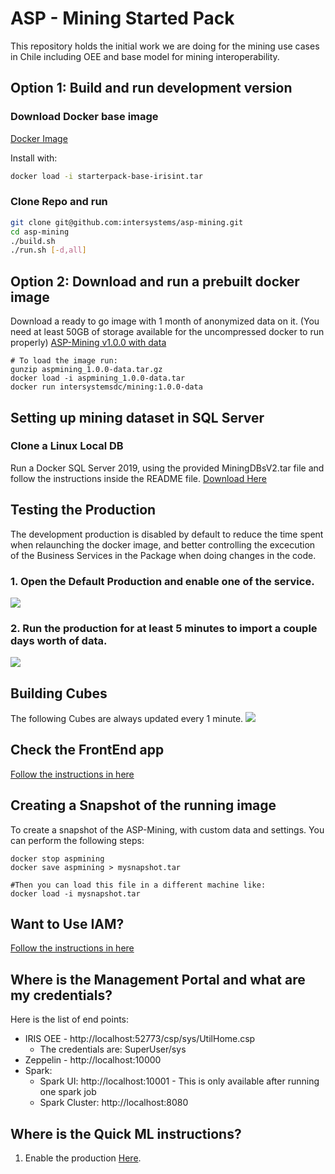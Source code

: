 # ASP - Mining Started Pack

This repository holds the initial work we are doing for the mining use cases in Chile including OEE and base model for mining interoperability.

## Option 1: Build and run development version

### Download Docker base image
[Docker Image](https://devxompass-my.sharepoint.com/:u:/g/personal/andres_xompass_com/EfeiI2IE6EBPstctf-VtoWkBi4btpubpF5zUQE0R7EjUQg?e=f6HKvO)

Install with:
```bash
docker load -i starterpack-base-irisint.tar
```
### Clone Repo and run
```bash
git clone git@github.com:intersystems/asp-mining.git
cd asp-mining
./build.sh
./run.sh [-d,all]
```

## Option 2: Download and run a prebuilt docker image
Download a ready to go image with 1 month of anonymized data on it. (You need at least 50GB of storage available for the uncompressed docker to run properly)
[ASP-Mining v1.0.0 with data](https://devxompass-my.sharepoint.com/:u:/g/personal/andres_xompass_com/EfE-58ERZb9CuUbo6bJyHXMB_eC2WhDLJ416rBUc-bu9bA?e=RjAgD7)
```
# To load the image run:
gunzip aspmining_1.0.0-data.tar.gz
docker load -i aspmining_1.0.0-data.tar
docker run intersystemsdc/mining:1.0.0-data
```

## Setting up mining dataset in SQL Server

###  Clone a Linux Local DB
Run a Docker SQL Server 2019, using the provided MiningDBsV2.tar file and follow the instructions inside the README file. [Download Here](https://devxompass-my.sharepoint.com/:u:/g/personal/andres_xompass_com/EZEqZkotoS1Hgis7J5skeIYBApzKJoxoZVhGnCr5F-J-Gw?e=OX1zvY)

## Testing the Production
The development production is disabled by default to reduce the time spent when relaunching the docker image, and better controlling the excecution of the Business Services in the Package when doing changes in the code.

### 1. Open the Default Production and enable one of the service.
![](https://github.com/intersystems/asp-mining/blob/master/res/img/i1.png)
### 2. Run the production for at least 5 minutes to import a couple days worth of data.
![](https://github.com/intersystems/asp-mining/blob/master/res/img/i2.png)

## Building Cubes
The following Cubes are always updated every 1 minute.
![](https://github.com/intersystems/asp-mining/blob/master/res/img/i3.png)


## Check the FrontEnd app
[Follow the instructions in here](https://github.com/intersystems/asp-mining/tree/master/FrontEnd) 


## Creating a Snapshot of the running image
To create a snapshot of the ASP-Mining, with custom data and settings. You can perform the following steps:
```
docker stop aspmining
docker save aspmining > mysnapshot.tar

#Then you can load this file in a different machine like:
docker load -i mysnapshot.tar
```

## Want to Use IAM?
[Follow the instructions in here](https://github.com/intersystems/asp-mining/tree/master/Docs/iam) 

## Where is the Management Portal and what are my credentials?

Here is the list of end points:
* IRIS OEE - http://localhost:52773/csp/sys/UtilHome.csp
  * The credentials are: SuperUser/sys
* Zeppelin - http://localhost:10000
* Spark:
  * Spark UI: http://localhost:10001 - This is only available after running one spark job
  * Spark Cluster: http://localhost:8080

## Where is the Quick ML instructions?

1. Enable the production
[Here](QUICKML.md).

